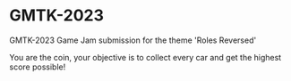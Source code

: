 # GMTK-2023
GMTK-2023 Game Jam submission for the theme 'Roles Reversed'

You are the coin, your objective is to collect every car and get the highest score possible!
